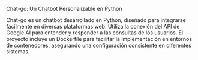 Chat-go: Un Chatbot Personalizable en Python

Chat-go es un chatbot desarrollado en Python, diseñado para integrarse fácilmente en diversas plataformas web. Utiliza la conexión del API de Google AI para entender y responder a las consultas de los usuarios. El proyecto incluye un Dockerfile para facilitar la implementación en entornos de contenedores, asegurando una configuración consistente en diferentes sistemas.
